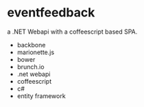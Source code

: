 eventfeedback
=============
a .NET Webapi with a coffeescript based SPA. 

- backbone
- marionette.js
- bower
- brunch.io
- .net webapi
- coffeescript
- c#
- entity framework
